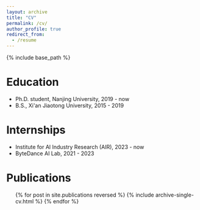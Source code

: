 ```yaml
---
layout: archive
title: "CV"
permalink: /cv/
author_profile: true
redirect_from:
  - /resume
---
```


{% include base_path %}

Education
======
* Ph.D. student, Nanjing University, 2019 - now
* B.S., Xi'an Jiaotong University, 2015 - 2019

Internships
======
* Institute for Al Industry Research (AIR), 2023 - now
* ByteDance AI Lab, 2021 - 2023

Publications
======
  <ul>{% for post in site.publications reversed %}
    {% include archive-single-cv.html %}
  {% endfor %}</ul>
